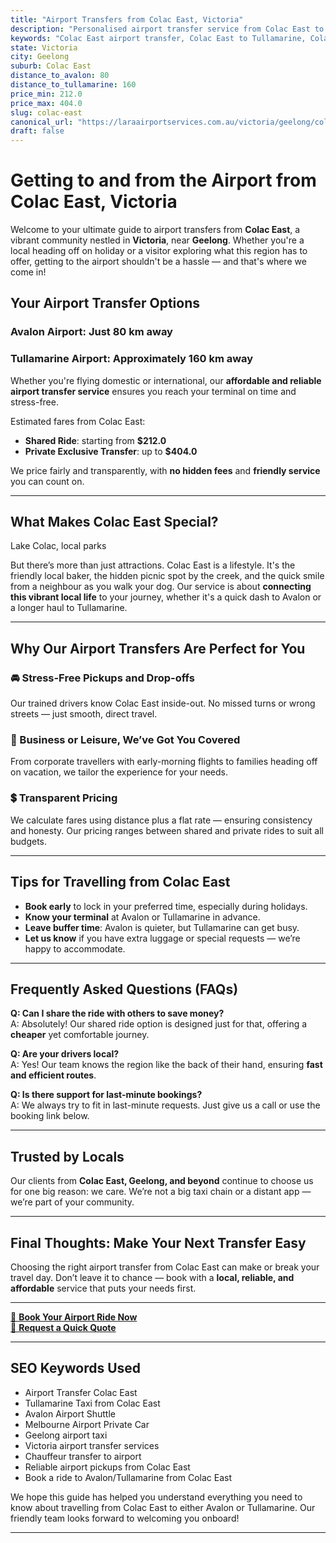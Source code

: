 ```yaml
---
title: "Airport Transfers from Colac East, Victoria"
description: "Personalised airport transfer service from Colac East to Avalon and Tullamarine airports. Enjoy a smooth, affordable ride with us!"
keywords: "Colac East airport transfer, Colac East to Tullamarine, Colac East to Avalon, airport taxi Colac East, private airport transfer Colac East, shared ride Colac East, Colac East transfers, airport shuttle Colac East, book Colac East airport taxi, affordable Colac East airport transfer, Colac East airport transfer service, airport transfer Geelong, airport transfer Melbourne, Melbourne airport taxi, airport transfers Victoria, Tullamarine airport shuttle, Avalon airport transfers, Melbourne private transfer, airport transport services Melbourne"
state: Victoria
city: Geelong
suburb: Colac East
distance_to_avalon: 80
distance_to_tullamarine: 160
price_min: 212.0
price_max: 404.0
slug: colac-east
canonical_url: "https://laraairportservices.com.au/victoria/geelong/colac-east/"
draft: false
---
```


# Getting to and from the Airport from Colac East, Victoria

Welcome to your ultimate guide to airport transfers from **Colac East**, a vibrant community nestled in **Victoria**, near **Geelong**. Whether you're a local heading off on holiday or a visitor exploring what this region has to offer, getting to the airport shouldn't be a hassle — and that's where we come in!

## Your Airport Transfer Options

### Avalon Airport: Just 80 km away  
### Tullamarine Airport: Approximately 160 km away

Whether you're flying domestic or international, our **affordable and reliable airport transfer service** ensures you reach your terminal on time and stress-free.

Estimated fares from Colac East:
- **Shared Ride**: starting from **$212.0**
- **Private Exclusive Transfer**: up to **$404.0**

We price fairly and transparently, with **no hidden fees** and **friendly service** you can count on.

---

## What Makes Colac East Special?

Lake Colac, local parks

But there’s more than just attractions. Colac East is a lifestyle. It's the friendly local baker, the hidden picnic spot by the creek, and the quick smile from a neighbour as you walk your dog. Our service is about **connecting this vibrant local life** to your journey, whether it's a quick dash to Avalon or a longer haul to Tullamarine.

---

## Why Our Airport Transfers Are Perfect for You

### 🚘 Stress-Free Pickups and Drop-offs
Our trained drivers know Colac East inside-out. No missed turns or wrong streets — just smooth, direct travel.

### 💼 Business or Leisure, We’ve Got You Covered
From corporate travellers with early-morning flights to families heading off on vacation, we tailor the experience for your needs.

### 💲 Transparent Pricing
We calculate fares using distance plus a flat rate — ensuring consistency and honesty. Our pricing ranges between shared and private rides to suit all budgets.

---

## Tips for Travelling from Colac East

- **Book early** to lock in your preferred time, especially during holidays.
- **Know your terminal** at Avalon or Tullamarine in advance.
- **Leave buffer time**: Avalon is quieter, but Tullamarine can get busy.
- **Let us know** if you have extra luggage or special requests — we’re happy to accommodate.

---

## Frequently Asked Questions (FAQs)

**Q: Can I share the ride with others to save money?**  
A: Absolutely! Our shared ride option is designed just for that, offering a **cheaper** yet comfortable journey.

**Q: Are your drivers local?**  
A: Yes! Our team knows the region like the back of their hand, ensuring **fast and efficient routes**.

**Q: Is there support for last-minute bookings?**  
A: We always try to fit in last-minute requests. Just give us a call or use the booking link below.

---

## Trusted by Locals

Our clients from **Colac East, Geelong, and beyond** continue to choose us for one big reason: we care. We’re not a big taxi chain or a distant app — we’re part of your community.

---

## Final Thoughts: Make Your Next Transfer Easy

Choosing the right airport transfer from Colac East can make or break your travel day. Don’t leave it to chance — book with a **local, reliable, and affordable** service that puts your needs first.

---

[📅 **Book Your Airport Ride Now**](https://laraairportservices.square.site/s/appointments)  
[📧 **Request a Quick Quote**](https://laraairportservices.square.site/contact-us)

---

## SEO Keywords Used
- Airport Transfer Colac East
- Tullamarine Taxi from Colac East
- Avalon Airport Shuttle
- Melbourne Airport Private Car
- Geelong airport taxi
- Victoria airport transfer services
- Chauffeur transfer to airport
- Reliable airport pickups from Colac East
- Book a ride to Avalon/Tullamarine from Colac East

We hope this guide has helped you understand everything you need to know about travelling from Colac East to either Avalon or Tullamarine. Our friendly team looks forward to welcoming you onboard!

---

